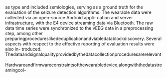 as type and included semiologies, serving as a ground truth for the evaluation of the seizure
detection algorithms. The wearable data were collected via an open-source Android appli-
cation and server infrastructure, with the E4 device streaming data via Bluetooth. The raw
data time series were synchronized to the vEEG data in a preprocessing step, among other
preparingprocedureslikededuplicationandviabledatablockdiscovery.
Several aspects with respect to the effective reporting of evaluation results were also in-
troduced. Thedataandsignalqualityprovidedbythedatacollectionproceduresarerelevant.
Hardwareandfirmwareconstraintsofthewearabledevice,alongwiththedatastreamingcol-